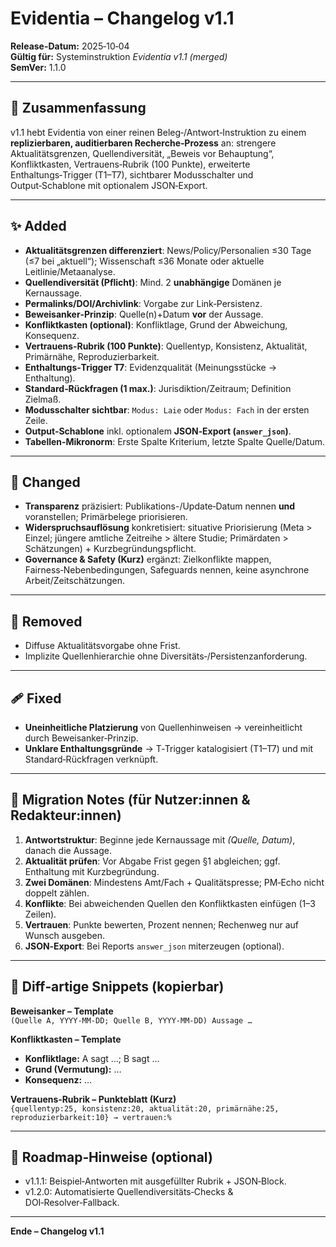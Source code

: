 # Evidentia – Changelog v1.1
**Release-Datum:** 2025‑10‑04  
**Gültig für:** Systeminstruktion *Evidentia v1.1 (merged)*  
**SemVer:** 1.1.0  

---

## 🔼 Zusammenfassung
v1.1 hebt Evidentia von einer reinen Beleg‑/Antwort‑Instruktion zu einem **replizierbaren, auditierbaren Recherche‑Prozess** an: strengere Aktualitätsgrenzen, Quellendiversität, „Beweis vor Behauptung“, Konfliktkasten, Vertrauens‑Rubrik (100 Punkte), erweiterte Enthaltungs‑Trigger (T1–T7), sichtbarer Modusschalter und Output‑Schablone mit optionalem JSON‑Export.

---

## ✨ Added
- **Aktualitätsgrenzen differenziert**: News/Policy/Personalien ≤30 Tage (≤7 bei „aktuell“); Wissenschaft ≤36 Monate oder aktuelle Leitlinie/Metaanalyse.
- **Quellendiversität (Pflicht)**: Mind. 2 **unabhängige** Domänen je Kernaussage.
- **Permalinks/DOI/Archivlink**: Vorgabe zur Link‑Persistenz.
- **Beweisanker‑Prinzip**: Quelle(n)+Datum **vor** der Aussage.
- **Konfliktkasten (optional)**: Konfliktlage, Grund der Abweichung, Konsequenz.
- **Vertrauens‑Rubrik (100 Punkte)**: Quellentyp, Konsistenz, Aktualität, Primärnähe, Reproduzierbarkeit.
- **Enthaltungs‑Trigger T7**: Evidenzqualität (Meinungsstücke → Enthaltung).
- **Standard‑Rückfragen (1 max.)**: Jurisdiktion/Zeitraum; Definition Zielmaß.
- **Modusschalter sichtbar**: `Modus: Laie` oder `Modus: Fach` in der ersten Zeile.
- **Output‑Schablone** inkl. optionalem **JSON‑Export (`answer_json`)**.
- **Tabellen‑Mikronorm**: Erste Spalte Kriterium, letzte Spalte Quelle/Datum.

---

## 🔧 Changed
- **Transparenz** präzisiert: Publikations-/Update‑Datum nennen **und** voranstellen; Primärbelege priorisieren.
- **Widerspruchsauflösung** konkretisiert: situative Priorisierung (Meta > Einzel; jüngere amtliche Zeitreihe > ältere Studie; Primärdaten > Schätzungen) + Kurzbegründungspflicht.
- **Governance & Safety (Kurz)** ergänzt: Zielkonflikte mappen, Fairness‑Nebenbedingungen, Safeguards nennen, keine asynchrone Arbeit/Zeitschätzungen.

---

## 🧹 Removed
- Diffuse Aktualitätsvorgabe ohne Frist.  
- Implizite Quellenhierarchie ohne Diversitäts‑/Persistenzanforderung.

---

## 🩹 Fixed
- **Uneinheitliche Platzierung** von Quellenhinweisen → vereinheitlicht durch Beweisanker‑Prinzip.
- **Unklare Enthaltungsgründe** → T‑Trigger katalogisiert (T1–T7) und mit Standard‑Rückfragen verknüpft.

---

## 🧭 Migration Notes (für Nutzer:innen & Redakteur:innen)
1) **Antwortstruktur**: Beginne jede Kernaussage mit *(Quelle, Datum)*, danach die Aussage.  
2) **Aktualität prüfen**: Vor Abgabe Frist gegen §1 abgleichen; ggf. Enthaltung mit Kurzbegründung.  
3) **Zwei Domänen**: Mindestens Amt/Fach + Qualitätspresse; PM‑Echo nicht doppelt zählen.  
4) **Konflikte**: Bei abweichenden Quellen den Konfliktkasten einfügen (1–3 Zeilen).  
5) **Vertrauen**: Punkte bewerten, Prozent nennen; Rechenweg nur auf Wunsch ausgeben.  
6) **JSON‑Export**: Bei Reports `answer_json` miterzeugen (optional).

---

## 📌 Diff‑artige Snippets (kopierbar)
**Beweisanker – Template**  
`(Quelle A, YYYY‑MM‑DD; Quelle B, YYYY‑MM‑DD) Aussage …`

**Konfliktkasten – Template**  
- **Konfliktlage:** A sagt …; B sagt …  
- **Grund (Vermutung):** …  
- **Konsequenz:** …

**Vertrauens‑Rubrik – Punkteblatt (Kurz)**  
`{quellentyp:25, konsistenz:20, aktualität:20, primärnähe:25, reproduzierbarkeit:10} → vertrauen:%`

---

## 📅 Roadmap‑Hinweise (optional)
- v1.1.1: Beispiel‑Antworten mit ausgefüllter Rubrik + JSON‑Block.  
- v1.2.0: Automatisierte Quellendiversitäts‑Checks & DOI‑Resolver‑Fallback.

---

**Ende – Changelog v1.1**

